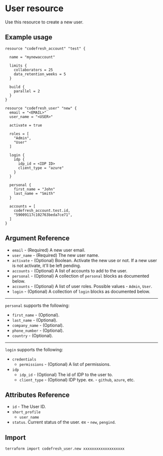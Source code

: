 # User resource

Use this resource to create a new user.

## Example usage

```hcl
resource "codefresh_account" "test" {

  name = "mynewaccount"

  limits {
    collaborators = 25
    data_retention_weeks = 5
  }

  build {
    parallel = 2
  }
}

resource "codefresh_user" "new" {
  email = "<EMAIL>"
  user_name = "<USER>"

  activate = true

  roles = [
    "Admin",
    "User"
  ]

  login {
    idp {
      idp_id = <IDP ID>
      client_type = "azure"
    }
  }

  personal {
    first_name = "John"
    last_name = "Smith"
  }

  accounts = [
    codefresh_account.test.id,
    "59009117c102763beda7ce71",
  ]
}
```

## Argument Reference

- `email` - (Required) A new user email.
- `user_name` - (Required) The new user name.
- `activate` - (Optional) Boolean. Activate the new use or not. If a new user is not activate, it'll be left pending.
- `accounts` - (Optional) A list of accounts to add to the user.
- `personal` - (Optional) A collection of `personal` blocks as documented below.
- `accounts` - (Optional) A list of user roles. Possible values - `Admin`, `User`.
- `login` - (Optional) A collection of `login` blocks as documented below.

---

`personal` supports the following:

- `first_name` - (Optional).
- `last_name` - (Optional).
- `company_name` - (Optional).
- `phone_number` - (Optional).
- `country` - (Optional).

---

`login` supports the following:
- `credentials`
  - `permissions` - (Optional) A list of permissions.
- `idp`
  - `idp_id` - (Optional) The id of IDP to the user to.
  - `client_type` -  (Optional) IDP type. ex. - `github`, `azure`, etc.

## Attributes Reference

- `id` - The User ID.
- `short_profile`
  - `user_name`
- `status`. Current status of the user. ex - `new`, `pengind`.



## Import

```sh
terraform import codefresh_user.new xxxxxxxxxxxxxxxxxxx
```

